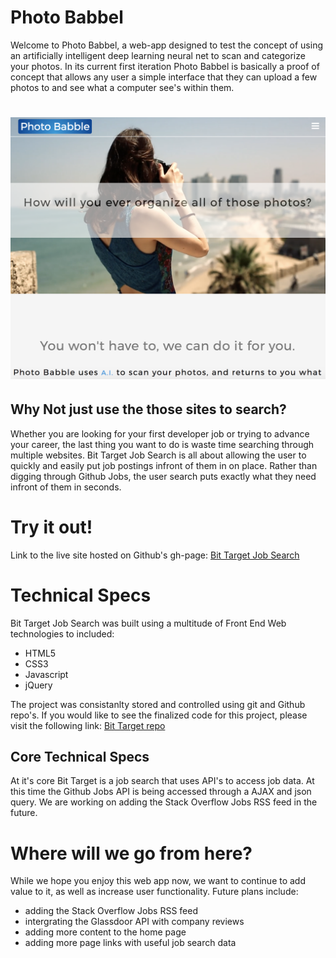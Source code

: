 Photo Babbel
=====================

Welcome to Photo Babbel, a web-app designed to test the concept
of using an artificially intelligent deep learning neural net 
to scan and categorize your photos. In its current first iteration 
Photo Babbel is basically a proof of concept that allows any user
a simple interface that they can upload a few photos to and see what 
a computer see's within them.

![](./public/images/photobabel_screenshot.png?cropResize=400,400)
===============================================================================

Why Not just use the those sites to search?
--------------------------------------------

Whether you are looking for your first developer job
or trying to advance your career, the last thing you want
to do is waste time searching through multiple websites.
Bit Target Job Search is all about allowing the user to 
quickly and easily put job postings infront of them in 
on place. Rather than digging through Github Jobs,
the user search puts exactly what they need infront of
them in seconds.



Try it out!
===========

Link to the live site hosted on Github's gh-page: [Bit Target Job Search](https://rjsabia.github.io/jobSearchApp/)



Technical Specs
===============

Bit Target Job Search was built using a multitude of 
Front End Web technologies to included:

- HTML5
- CSS3
- Javascript
- jQuery

The project was consistanlty stored and controlled using 
git and Github repo's. If you would like to see the 
finalized code for this project, please visit the following 
link: [Bit Target repo](https://github.com/rjsabia/jobSearchApp/tree/gh-pages)

Core Technical Specs
--------------------

At it's core Bit Target is a job search that uses API's to 
access job data. At this time the Github Jobs API is being 
accessed through a AJAX and json query. We are working on 
adding the Stack Overflow Jobs RSS feed in the future.



Where will we go from here?
===========================

While we hope you enjoy this web app now, we want
to continue to add value to it, as well as increase 
user functionality. Future plans include:

- adding the Stack Overflow Jobs RSS feed
- intergrating the Glassdoor API with company reviews
- adding more content to the home page
- adding more page links with useful job search data  

